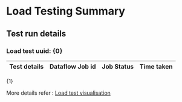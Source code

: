 # Load Testing Summary
## Test run details
### Load test uuid: {0}


| Test details | Dataflow Job id | Job Status                               | Time taken |
|--------------|-----------------|------------------------------------------|------------|
 {1}


More details refer : [Load test visualisation](https://github.com/GoogleCloudPlatform/dlp-dataflow-deidentification/actions/runs/7709183650#summary-21009837261)

